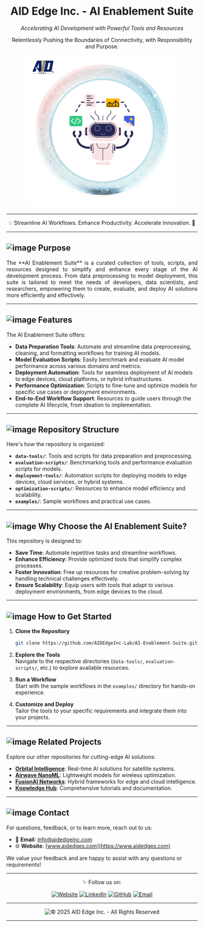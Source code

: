 
<h1 align="center"> AID Edge Inc. - AI Enablement Suite</h1>
<p align="center"><i align="center">Accelerating AI Development with Powerful Tools and Resources</i></p>

<p align="center">
Relentlessly Pushing the Boundaries of Connectivity, with Responsibility and Purpose.
</p>

<p align="center">
<img src="Tools AI.png" alt="AI Enablement Suite Logo" height="400"/>
</p>

---

<p align="center">💡 Streamline AI Workflows. Enhance Productivity. Accelerate Innovation. 🚀</p>

---

## ![image](https://github.com/user-attachments/assets/f78950af-963e-4b28-ac4f-0cc8172e808e) Purpose

<div align="justify">
The **AI Enablement Suite** is a curated collection of tools, scripts, and resources designed to simplify and enhance every stage of the AI development process. From data preprocessing to model deployment, this suite is tailored to meet the needs of developers, data scientists, and researchers, empowering them to create, evaluate, and deploy AI solutions more efficiently and effectively.
</div>

---

## ![image](https://github.com/user-attachments/assets/f43525b1-5776-4894-85f1-0c7db11fe97b) Features

The AI Enablement Suite offers:
- **Data Preparation Tools**: Automate and streamline data preprocessing, cleaning, and formatting workflows for training AI models.
- **Model Evaluation Scripts**: Easily benchmark and evaluate AI model performance across various domains and metrics.
- **Deployment Automation**: Tools for seamless deployment of AI models to edge devices, cloud platforms, or hybrid infrastructures.
- **Performance Optimization**: Scripts to fine-tune and optimize models for specific use cases or deployment environments.
- **End-to-End Workflow Support**: Resources to guide users through the complete AI lifecycle, from ideation to implementation.

---

## ![image](https://github.com/user-attachments/assets/480f6722-c59a-44c0-a71f-4943558a5566) Repository Structure

Here's how the repository is organized:

- **`data-tools/`**: Tools and scripts for data preparation and preprocessing.
- **`evaluation-scripts/`**: Benchmarking tools and performance evaluation scripts for models.
- **`deployment-tools/`**: Automation scripts for deploying models to edge devices, cloud services, or hybrid systems.
- **`optimization-scripts/`**: Resources to enhance model efficiency and scalability.
- **`examples/`**: Sample workflows and practical use cases.

---

## ![image](https://github.com/user-attachments/assets/839ca94d-0488-44c7-bfa5-2009d8b48d79) Why Choose the AI Enablement Suite?

This repository is designed to:
- **Save Time**: Automate repetitive tasks and streamline workflows.
- **Enhance Efficiency**: Provide optimized tools that simplify complex processes.
- **Foster Innovation**: Free up resources for creative problem-solving by handling technical challenges effectively.
- **Ensure Scalability**: Equip users with tools that adapt to various deployment environments, from edge devices to the cloud.

---

## ![image](https://github.com/user-attachments/assets/157e2fad-5086-4904-a30a-a4aa2063300d) How to Get Started

1. **Clone the Repository**  
   ```bash
   git clone https://github.com/AIDEdgeInc-Lab/AI-Enablement-Suite.git
   ```

2. **Explore the Tools**  
   Navigate to the respective directories (`data-tools/`, `evaluation-scripts/`, etc.) to explore available resources.

3. **Run a Workflow**  
   Start with the sample workflows in the `examples/` directory for hands-on experience.

4. **Customize and Deploy**  
   Tailor the tools to your specific requirements and integrate them into your projects.

---

## ![image](https://github.com/user-attachments/assets/71b21b12-f55c-4813-847c-4526d794d96e) Related Projects

Explore our other repositories for cutting-edge AI solutions:

- [**Orbital Intelligence**](mailto:info@aidedgeinc.com): Real-time AI solutions for satellite systems.
- [**Airwave NanoML**](mailto:info@aidedgeinc.com): Lightweight models for wireless optimization.
- [**FusionAI Networks**](mailto:info@aidedgeinc.com): Hybrid frameworks for edge and cloud intelligence.
- [**Knowledge Hub**](mailto:info@aidedgeinc.com): Comprehensive tutorials and documentation.

---

##  ![image](https://github.com/user-attachments/assets/7868b320-bc13-4065-85a8-073dd6698163)  Contact

For questions, feedback, or to learn more, reach out to us:

- 📧 **Email**: [info@aidedgeinc.com](mailto:info@aidedgeinc.com)
- 🌐 **Website**: [www.aidedges.com](https://www.aidedges.com)

We value your feedback and are happy to assist with any questions or requirements!

---



<p align="center"> ✨ Follow us on:  </strong> </p> 


<p align="center">
  <a href="https://www.aidedges.com"><img src="https://img.shields.io/badge/Website-AID%20Edge%20Inc.-Pastel%20Mint?style=for-the-badge&color=A3E4D7" alt="Website"></a>
  <a href="https://www.linkedin.com/company/aid-edge-inc"><img src="https://img.shields.io/badge/LinkedIn-AID%20Edge%20Inc.-Pastel%20Blue?style=for-the-badge&color=CCE7FF" alt="LinkedIn"></a>
  <a href="https://github.com/AIDEdgeInc-Lab"><img src="https://img.shields.io/badge/GitHub-AID%20Edge%20Inc.-Pastel%20Gray?style=for-the-badge&color=E6E6FA" alt="GitHub"></a>
  <a href="mailto:info@aidedgeinc.com"><img src="https://img.shields.io/badge/Email-Contact%20Us-Pastel%20Pink?style=for-the-badge&color=FFE5CC" alt="Email"></a>
  
</p>

---

<p align="center">
  <a href="#" style="text-decoration:none; display:inline-block;">
    <img src="https://img.shields.io/badge/©%202025%20AID%20Edge%20Inc.%20All%20Rights%20Reserved-Pastel%20Lavender?style=for-the-badge&color=E8E8E8" alt="© 2025 AID Edge Inc. - All Rights Reserved">
  </a>
</p>

---

